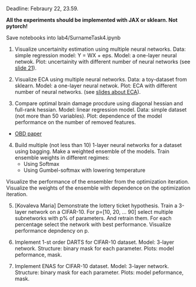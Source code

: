Deadline: Febraury 22, 23.59.

**All the experiments should be implemented with JAX or sklearn. Not pytorch!**

Save notebooks into lab4/SurnameTask4.ipynb

1. Visualize uncertainity estimation using multiple neural networks. Data: simple regression model: Y = WX + eps. Model: a one-layer neural netwok. Plot: uncertainity with different number of neural networks (see [slide 21](https://raw.githubusercontent.com/intsystems/BMM/main-22/slides/slides10_ens.pdf)).


2. Visualize ECA using multiple neural networks. Data: a toy-dataset from sklearn. Model: a one-layer neural netwok. Plot: ECA with different number of neural networks.
(see [slides about ECA](https://raw.githubusercontent.com/intsystems/BMM/main-22/slides/slides10_ens.pdf)).

3. Compare optimal brain damage procdure using diagonal hessian and full-rank hessian. Model: linear regression model. Data: simple dataset (not more than 50 variables). Plot: dependence of the model performance on the number of removed features. 
* [OBD paper](https://proceedings.neurips.cc/paper/1989/file/6c9882bbac1c7093bd25041881277658-Paper.pdf)

4. Build multiple (not less than 10) 1-layer neural networks for a dataset using bagging. Make a weighted ensemble of the models. Train ensemble weights in different regimes:
    - Using Softmax
    - Using Gumbel-softmax with lowering temperature
    
Visualize the performance of the ensembler from the optimization iteration. Visualize the weights of the ensemble with dependence on the optimization iteration. 


5. [Kovaleva Maria] Demonstrate the lottery ticket hypothesis. Train a 3-layer network on a CIFAR-10. For p=[10, 20, ... 90] select multiple subnetworks with p% of parameters. And retrain them. For each percentage select the network with best performance. Visualize performance depndency on p. 


6. Implement 1-st order DARTS for CIFAR-10 dataset. Model: 3-layer network. Structure: binary mask for each parameter. Plots: model peformance, mask.

7. Implement ENAS for CIFAR-10 dataset. Model: 3-layer network. Structure: binary mask for each parameter. Plots: model peformance, mask.


